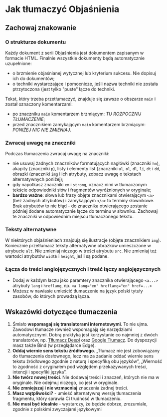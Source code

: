 # Jak tłumaczyć Objaśnienia

## Zachowaj znakowanie

### O strukturze dokumentu
Każdy dokument z serii Objaśnienia jest dokumentem zapisanym w formacie HTML. 
Finalnie wszystkie dokumenty będą automatycznie uzupełnione:

- o brzmienie objaśnianej wytycznej lub kryterium sukcesu. Nie dopisuj ich do dokumentów;
- o techniki wystarczające i pomocnicze, jeśli nazwa techniki nie została ptrzytoczona (jest tylko "puste" łącze do techniki.

Tekst, który trzeba przetłumaczyć, znajduje się zawsze o obszarze `main` i został oznaczony komentarzami:
- po znaczniku `main` komentarzem brzmiącym: *TU ROZPOCZNIJ TŁUMACZENIE*;
- przed znacznikiem zamykającym `main` komentarzem brzmiącym: *PONIŻEJ NIC NIE ZMIENIAJ*.

### Zwracaj uwagę na znaczniki

Podczas tłumaczenia zwracaj uwagę na znaczniki:

- nie usuwaj żadnych znaczników formatujących nagłówki (znaczniki `hn`), akapity (znaczniki `p`), listy i elementy list (znaczniki `ul`, `ol`, `dl`, `li`, `dt` i `dd`, obrazki (znaczniki `img` i ich atrybuty, zobacz uwagę o tekstach alternatywnych poniżej);
- gdy napotkasz znaczniki `em` i `strong`, oznacz nimi w tłumaczonym tekście odpowiedniki słów i fragmentów wyróżnionych w oryginale;   
- **bardzo ważne**: słowa lub frazy objęte znacznikami otwierającym `<a>` (bez żadnych atrybutów) i zamykającym `</a>` to terminy słownikowe. Brak atrybutów to nie błąd - do znacznika otwierającego zostanie później dodane automatycznie łącze do terminu w słowniku. Zachowaj te znaczniki w odpowiednim miejscu tłumaczonego tekstu.

### Teksty alternatywne

W niektórych objaśnieniach znajdują się ilustracje (objęte znacznikiem `img`). Koniecznie przetłumacz teksty alternatywne obrazków umieszczone w atrybucie `alt`. Nie zmieniaj niczego w treści atrybutu `src`. Nie zmieniaj też wartości atrybutów `width` i `height`, jeśli są podane.

### Łącza do treści anglojęzycznych i treść łączy anglojęzycznych

- Dodaj w każdym łaczu jako paramtery znacznika otwierającego `<a...>` atrybuty `lang` i `hreflang`, np. `<a lang="en" hreflang="en" href=...>` 
- Możesz w nawiasie umieścić tłumaczenie na język polski tytuły zasobów, do których prowadzą łącza.   

## Wskazówki dotyczące tłumaczenia
1. Śmiało **wspomagaj się translatorami internetowymi**. To nie ujma. Zawodowi tłumacze również wspomagają się narzędziami automatycznymi. Dobrą praktyką jest korzystanie co najmniej z dwóch translatorów, np. [Tłłumacz Deepl](https://www.deepl.com/translator) oraz [Google Tłumacz](https://translate.google.com/). Do dyspozycji masz także Bind (w przeglądarce Edge).
1. **Oddaj wiernie sens tekstu źródłowego**. „Tłumacz nie jest zobowiązany do tłumaczenia dosłownego, lecz ma za zadanie oddać wiernie sens tekstu źródłowego zgodnie z naturą i specyfiką obu języków”, „Wierność to zgodność z oryginałem pod względem przekazywanych treści, intencji i specyfiki języka”.
1. **Nie twórz nowej treści**. Nie dodawaj treści i znaczeń, których nie ma w oryginale. Nie odejmuj niczego, co jest w oryginale.
1. **Nie zmniejszaj i nie wzmacniaj** znaczenia żadnej treści.
1. **Masz wątpliwości?** - umieść alternatywną wersję tłumaczenia fragmentu, który sprawia Ci trudność w tłumaczeniu. 
1. **Nie musi być idealnie** - wystarczy, że będzie dobrze, zrozumiale, zgodnie z polskimi zwyczajami językowymi 

 

